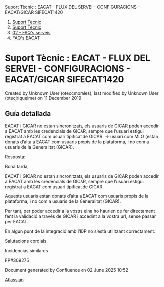 Suport Tècnic : EACAT - FLUX DEL SERVEI - CONFIGURACIONS - EACAT/GICAR SIFECAT1420  

1.  [Suport Tècnic](index.html)
2.  [Suport Tècnic](13893782.html)
3.  [02 - FAQ's serveis](26313393.html)
4.  [FAQ's EACAT](28705559.html)

Suport Tècnic : EACAT - FLUX DEL SERVEI - CONFIGURACIONS - EACAT/GICAR SIFECAT1420
==================================================================================

Created by Unknown User (oteccmorales), last modified by Unknown User (otecjriquelme) on 11 December 2019

Guía detallada
--------------

EACAT i GICAR no estan sincronitzats, els usuaris de GICAR poden accedir a EACAT amb les credencials de GICAR, sempre que l’usuari estigui registrat a EACAT com usuari tipificat de GICAR. → usuari com MLO (estan donats d’alta a EACAT com usuaris propis de la plataforma, i no com a usuaris de la Generalitat (GICAR).

  

Resposta:

  

Bona tarda,

EACAT i GICAR no estan sincronitzats, els usuaris de GICAR poden accedir a EACAT amb les credencials de GICAR, sempre que l’usuari estigui registrat a EACAT com usuari tipificat de GICAR.

Aquests usuaris estan donats d’alta a EACAT com usuaris propis de la plataforma, i no com a usuaris de la Generalitat (GICAR).

Per tant, per poder accedir a la vostra eina ho haurien de fer directament fent la validació a través de GICAR i accedint a la vostra url, sense passar per EACAT.

En algun punt de la integració amb l’IDP no s’està utilitzant correctament.

  

Salutacions cordials.

  

Incidencias similares

FP#309275 

  

Document generated by Confluence on 02 June 2025 10:52

[Atlassian](http://www.atlassian.com/)